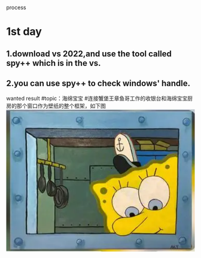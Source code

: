 process
# 1st day
## 1.download vs 2022,and use the tool called spy++ which is in the vs.
## 2.you can use spy++ to check windows' handle.

wanted result
#topic：海绵宝宝
#连接蟹堡王章鱼哥工作的收银台和海绵宝宝厨房的那个窗口作为壁纸的整个框架，如下图
<picture>
  <source media="(prefers-color-scheme: dark)" srcset="images/image.png">
  <source media="(prefers-color-scheme: light)" srcset="images/image.png">
  <img alt="Shows an illustrated sun in light mode and a moon with stars in dark mode." src="images/image.png">
</picture>



